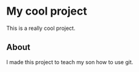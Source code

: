 # My cool project

This is a really cool project.

## About

I made this project to teach my son how to use git.
